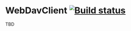 # WebDavClient [![Build status](https://ci.appveyor.com/api/projects/status/2f5ladnqp73t9075?svg=true)](https://ci.appveyor.com/project/skazantsev/webdavclient)

TBD

